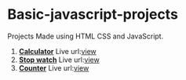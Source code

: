 # Basic-javascript-projects
Projects Made using HTML CSS and JavaScript.

1. [**Calculator**](https://github.com/mujahidh22/Basic-javascript-projects/tree/main/Calculator)        Live url:[view](https://mmybasiccalculator.netlify.app)
2. [**Stop watch**](https://github.com/mujahidh22/Basic-javascript-projects/tree/main/stopwatch)         Live url:[view](https://mmy-stopwatch.netlify.app/)
3. [**Counter**](https://github.com/mujahidh22/Basic-javascript-projects/tree/main/counter)              Live url:[view](https://my-counter-web.netlify.app/)
